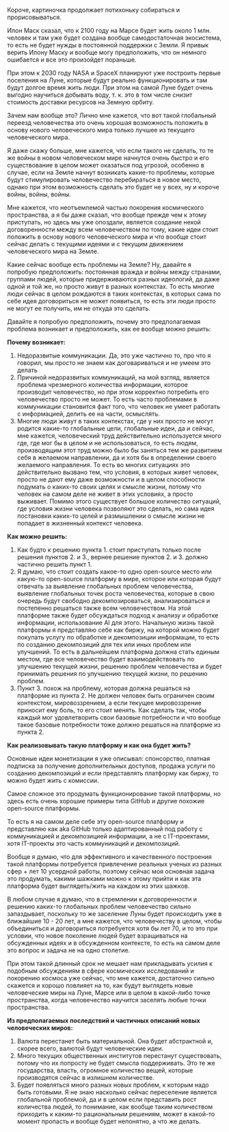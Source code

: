 Короче, картиночка продолжает потихоньку собираться и прорисовываться.

Илон Маск сказал, что к 2100 году на Марсе будет жить около 1 млн. человек и там уже будет создана вообще самодостаточная экосистема, то есть не будет нужды в постоянной поддержки с Земли. Я привык верить Илону Маску и вообще могу предположить, что он немного ошибается и все это произойдет пораньше.

При этом к 2030 году NASA и SpaceX планируют уже построить первые поселения на Луне, которые будут реально функционировать и там будут долгое время жить люди. При этом на самой Луне будет очень выгодно научиться добывать воду, т. к. это в том числе снизит стоимость доставки ресурсов на Земную орбиту.

Зачем нам вообще это? Лично мне кажется, что вот такой глобальный переезд человечества это очень хорошая возможность положить в основу нового человеческого мира только лучшее из текущего человеческого мира.

Я даже скажу больше, мне кажется, что если такого не сделать, то те же войны в новом человеческом мире начнутся очень быстро и его существование в целом может оказаться под угрозой, особенно в случае, если на Земле начнут возникать какие-то проблемы, которые будут стимулировать человечество перебираться в новое место, однако при этом возможность сделать это будет не у всех, ну и короче войны, войны, войны.

Мне кажется, что неотъемлемой частью покорения космического пространства, а я бы даже сказал, что вообще прежде чем к этому приступать, но здесь мы уже опоздали, является создание некой договоренности между всем человечеством по тому, какие идеи стоит положить в основу нового человеческого мира и что вообще стоит сейчас делать с текущими идеями и с текущим движением человеческого мира на Земле.

Какие сейчас вообще есть проблемы на Земле? Ну, давайте я попробую предположить: постоянная вражда и войны между странами, группами людей, которые придерживаются разных идеологий, да даже одной и той же, но просто живут в разных контекстах. То есть многие люди сейчас в целом рождаются в таких контекстах, в которых сама по себе идея договориться не может появиться, то есть эти люди просто не могут ее получить, им не откуда это сделать.

Давайте я попробую предположить, почему это предполагаемая проблема возникает и предположить, как ее вообще можно решить:

**Почему возникает:**
1. Недоразвитые коммуникации. Да, это уже частично то, про что я говорил, мы просто не знаем как договариваться и не умеем это делать
2. Причиной недоразвитых коммуникаций, на мой взгляд, является проблема чрезмерного количества информации, которое производит человечество, но при этом корректно потребить его человечество просто не может. То есть часто проблемами в коммуникации становится факт того, что человек не умеет работать с информацией, делить ее на части, осмыслять.
3. Многие люди живут в таких контекстах, где у них просто не могут родится какие-то глобальные цели, глобальные идеи, да и сейчас, мне кажется, человеческий труд действительно используется много где, где мог бы в целом и не использоваться, то есть людям, производящим этот труд можно было бы заняться тем же развитием себя в желаемом направлении, да и хотя бы в определении своего желаемого направления. То есть во многих ситуациях это действительно вызвано тем, что условия, в которых живет человек, просто не дают ему даже возможности и в целом способности подумать о каких-то своих целях и смысле жизни, потому что человек на самом деле не живет в этих условиях, а просто выживает. Помимо этого существует большое количество ситуаций, где условия жизни человека позволяют это сделать, но сама идея постановки каких-то целей и размышлении о смысле жизни не попадает в жизненный контекст человека.

**Как можно решить:**
1. Как будто к решению пункта 1. стоит приступать только после решения пунктов 2. и 3., вернее решение пунктов 2. и 3. должно частично решить пункт 1.
2. Я думаю, что стоит создать какое-то одно open-source место или какую-то open-source платформу в мире, которое или которая будут отвечать за выявление глобальных проблем человечества, выявление глобальных точек роста человечества, которые в свою очередь будут свободно декомпозироваться, анализироваться и постепенно решаться также всем человечеством. На этой платформе также будет обсуждаться подход к анализу и обработке информации, использование AI для этого. Начальную жизнь такой платформы я представляю себе как биржу, на которой можно будет покупать услугу по обработке и декомпозиции информации, то есть по созданию декомпозиций для тех или иных проблем или улучшений. То есть в дальнейшем платформа должна стать единым местом, где все человечество будет взаимодействовать по улучшению текущей жизни, решению проблем человечества и будет принимать решения по улучшению текущей жизни, по решению проблем.
3. Пункт 3. похож на проблему, которая должна решаться на платформе из пункта 2. Не должен человек быть ограничен своим контекстом, мировоззрением, а если текущее мировоззрение приносит ему боль, то его стоит менять. Как сделать так, чтобы каждый мог удовлетворить свои базовые потребности и что вообще такое базовые потребности тоже должно решаться на платформе из пункта 2.

**Как реализовывать такую платформу и как она будет жить?**

Основные идеи монетизации я уже описывал: спонсорство, платная подписка за получение дополнительных доступов, продажа услуги по созданию декомпозиций и если представлять платформу как биржу, то можно будет жить с комиссии.

Самое сложное это продумать функционирование такой платформы, но здесь есть очень хорошие примеры типа GitHub и другие похожие open-source платформы.

То есть я на самом деле себе эту open-source платформу и представляю как aka GitHub только адаптированный под работу с коммуникацией и декомпозицией информации, а не с IT-проектами, хотя IT-проекты это часть коммуникаций и декомпозиций.

Вообще я думаю, что для эффективного и качественного построения такой платформы потребуется привлечение реальных ученых из разных сфер + лет 10 усердной работы, поэтому сейчас моя основная задача это продумать, какими шажками можно к этому прийти и как эта платформа будет выглядеть/жить на каждом из этих шажков.

В любом случае я думаю, что в стремлении к договоренности и решению каких-то глобальных проблем человечество сильно запаздывает, поскольку то же заселение Луны будет происходить уже в ближайшие 10 - 20 лет, а мне кажется, что человечеству в целом, чтобы объединиться и договориться потребуется хотя бы лет 70, и то это при условии, что новое поколение людей будет взращиваться на обсужденных идеях и в обсужденном контексте, то есть на самом деле это вопрос и задача не на одно столетие.

При этом такой длинный срок не мешает нам прикладывать усилия к подобным обсуждениям в сфере космических исследований и покорению космоса уже сейчас, что мне кажется, достаточно сильно скажется и хорошо повлияет на то, как будут выглядеть новые человеческие миры на Луне, Марсе или в целом в какой-либо точке пространства, когда человечество научится заселять любые точки пространства.

**Из предполагаемых последствий и частичных описаний новых человеческих миров:**
1. Валюта перестанет быть материальной. Она будет абстрактной и, скорее всего, валютой будут человеческие идеи.
2. Много текущих общественных институтов перестанут существовать, потому что их попросту не будет смысла поддерживать. Это те же государства, власть, огромное количество вещей, которые производятся сейчас в излишнем количестве.
3. Будет появляться много разных новых проблем, к которым надо быть готовыми. Я не знаю насколько сейчас переселение является глобальной проблемой, да и в целом если представить рост количества людей, то понимание, как вообще таким количеством приходить к каким-то рациональным решениям, может в какой-то момент пропасть и вообще будет непонятно, а что же делать.